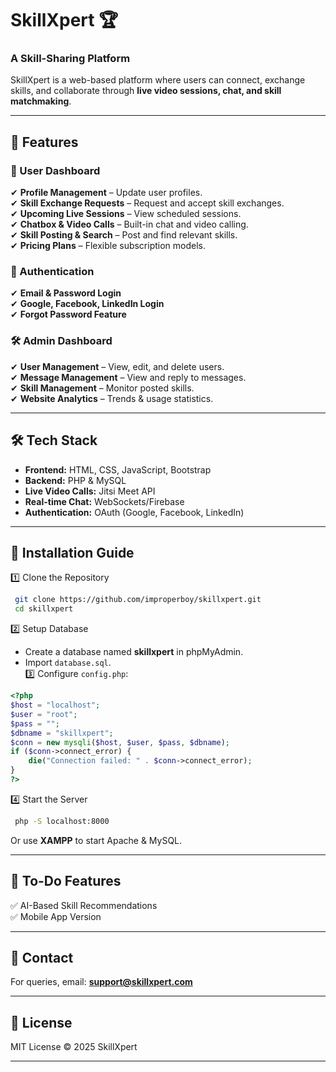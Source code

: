 # **SkillXpert** 🏆  
### **A Skill-Sharing Platform**  

SkillXpert is a web-based platform where users can connect, exchange skills, and collaborate through **live video sessions, chat, and skill matchmaking**.  

---

## **🌟 Features**  
### **👤 User Dashboard**  
✔ **Profile Management** – Update user profiles.  
✔ **Skill Exchange Requests** – Request and accept skill exchanges.  
✔ **Upcoming Live Sessions** – View scheduled sessions.  
✔ **Chatbox & Video Calls** – Built-in chat and video calling.  
✔ **Skill Posting & Search** – Post and find relevant skills.  
✔ **Pricing Plans** – Flexible subscription models.  

### **🔐 Authentication**  
✔ **Email & Password Login**  
✔ **Google, Facebook, LinkedIn Login**  
✔ **Forgot Password Feature**  

### **🛠 Admin Dashboard**  
✔ **User Management** – View, edit, and delete users.  
✔ **Message Management** – View and reply to messages.  
✔ **Skill Management** – Monitor posted skills.  
✔ **Website Analytics** – Trends & usage statistics.  

---

## **🛠 Tech Stack**  
- **Frontend:** HTML, CSS, JavaScript, Bootstrap  
- **Backend:** PHP & MySQL  
- **Live Video Calls:** Jitsi Meet API  
- **Real-time Chat:** WebSockets/Firebase  
- **Authentication:** OAuth (Google, Facebook, LinkedIn)  

---

## **🚀 Installation Guide**  
1️⃣ Clone the Repository  
```bash
 git clone https://github.com/improperboy/skillxpert.git
 cd skillxpert
```
2️⃣ Setup Database  
- Create a database named **skillxpert** in phpMyAdmin.  
- Import `database.sql`.  
3️⃣ Configure `config.php`:  
```php
<?php
$host = "localhost";
$user = "root";
$pass = "";
$dbname = "skillxpert";
$conn = new mysqli($host, $user, $pass, $dbname);
if ($conn->connect_error) {
    die("Connection failed: " . $conn->connect_error);
}
?>
```
4️⃣ Start the Server  
```bash
 php -S localhost:8000
```
Or use **XAMPP** to start Apache & MySQL.  

---

## **📌 To-Do Features**  
✅ AI-Based Skill Recommendations  
✅ Mobile App Version  

---

## **📧 Contact**  
For queries, email: **support@skillxpert.com**  

---

## **📜 License**  
MIT License © 2025 SkillXpert  

---

